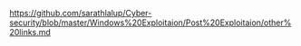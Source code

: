 https://github.com/sarathlalup/Cyber-security/blob/master/Windows%20Exploitaion/Post%20Exploitaion/other%20links.md
